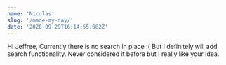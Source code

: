 ```yaml
---
name: 'Nicolas'
slug: '/made-my-day/'
date: '2020-09-29T16:14:55.682Z'
---
```


Hi Jeffree,
Currently there is no search in place :(
But I definitely will add search functionality. Never considered it before but I really like your idea.
